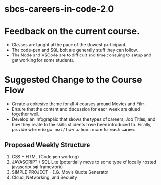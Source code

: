 # sbcs-careers-in-code-2.0

# Feedback on the current course.
- Classes are taught at the pace of the slowest participant.
- The code-pen and SQL bolt are generally stuff they can follow.
- The Node and VSCode are to difficult and time consuing to setup and get working for some students.

# Suggested Change to the Course Flow
- Create a cohesive theme for all 4 courses around Movies and Film.
- Ensure that the content and discussion for each week are glued together well.
- Develop an Infographic that shows the types of careers, Job Titles, and how they relate to the skills students have been introduced to.  Finally, provide where to go next / how to learn more for each career.

## Proposed Weekly Structure
1. CSS + HTML (Code pen working)
2. JAVASCRIPT / SQL Lite (potentially move to some type of locally hosted javascript sql framework)
3. SIMPLE PROJECT - E.G. Movie Quote Generator
4. Cloud, Networking, and Security
